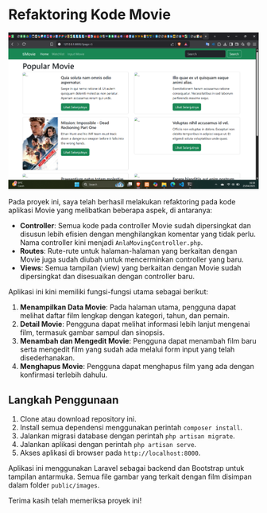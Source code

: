 # Refaktoring Kode Movie

![Hasil Tampilan](Hasil.png)

Pada proyek ini, saya telah berhasil melakukan refaktoring pada kode aplikasi Movie yang melibatkan beberapa aspek, di antaranya:

- **Controller**: Semua kode pada controller Movie sudah dipersingkat dan disusun lebih efisien dengan menghilangkan komentar yang tidak perlu. Nama controller kini menjadi `AnlaMovingController.php`.
- **Routes**: Rute-rute untuk halaman-halaman yang berkaitan dengan Movie juga sudah diubah untuk mencerminkan controller yang baru. 
- **Views**: Semua tampilan (view) yang berkaitan dengan Movie sudah dipersingkat dan disesuaikan dengan controller baru.

Aplikasi ini kini memiliki fungsi-fungsi utama sebagai berikut:

1. **Menampilkan Data Movie**: Pada halaman utama, pengguna dapat melihat daftar film lengkap dengan kategori, tahun, dan pemain.
2. **Detail Movie**: Pengguna dapat melihat informasi lebih lanjut mengenai film, termasuk gambar sampul dan sinopsis.
3. **Menambah dan Mengedit Movie**: Pengguna dapat menambah film baru serta mengedit film yang sudah ada melalui form input yang telah disederhanakan.
4. **Menghapus Movie**: Pengguna dapat menghapus film yang ada dengan konfirmasi terlebih dahulu.

## Langkah Penggunaan

1. Clone atau download repository ini.
2. Install semua dependensi menggunakan perintah `composer install`.
3. Jalankan migrasi database dengan perintah `php artisan migrate`.
4. Jalankan aplikasi dengan perintah `php artisan serve`.
5. Akses aplikasi di browser pada `http://localhost:8000`.

Aplikasi ini menggunakan Laravel sebagai backend dan Bootstrap untuk tampilan antarmuka. Semua file gambar yang terkait dengan film disimpan dalam folder `public/images`.

Terima kasih telah memeriksa proyek ini!
